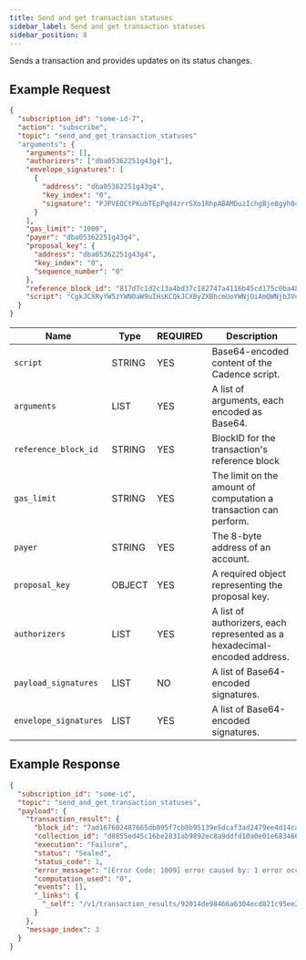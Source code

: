 ```yaml
---
title: Send and get transaction statuses
sidebar_label: Send and get transaction statuses
sidebar_position: 8
---
```


Sends a transaction and provides updates on its status changes.

## Example Request

```json
{
  "subscription_id": "some-id-7",
  "action": "subscribe",  
  "topic": "send_and_get_transaction_statuses"
  "arguments": {
    "arguments": [],
    "authorizers": ["dba05362251g43g4"],
    "envelope_signatures": [
      {
        "address": "dba05362251g43g4",
        "key_index": "0",
        "signature": "PJPVEOCtPKubTEpPqd4zrrSXo1RhpABAMDuzIchgBje8gyh04XuWY4f/tu+c0llDhOU/5sQBokeOTdygaS6eTQ=="
      }
    ],
    "gas_limit": "1000",
    "payer": "dba05362251g43g4",
    "proposal_key": {
      "address": "dba05362251g43g4",
      "key_index": "0",
      "sequence_number": "0"
    },
    "reference_block_id": "817d7c1d2c13a4bd37c182747a4116b45cd175c0ba4878071c33f0f278b37dd7",
    "script": "CgkJCXRyYW5zYWN0aW9uIHsKCQkJCXByZXBhcmUoYWNjOiAmQWNjb3VudCkge30KCQkJCWV4ZWN1dGUgewoJCQkJCWxvZygidGVzdCIpCgkJCQl9CgkJCX0KCQk="
  }
}
```  

| Name                  | Type   | REQUIRED | Description                                                               |
| --------------------- | ------ | -------- | ------------------------------------------------------------------------- |
| `script`              | STRING | YES      | Base64-encoded content of the Cadence script.                             |
| `arguments`           | LIST   | YES      | A list of arguments, each encoded as Base64.                              |
| `reference_block_id`  | STRING | YES      | BlockID for the transaction's reference block |
| `gas_limit`           | STRING | YES      | The limit on the amount of computation a transaction can perform.         |
| `payer`               | STRING | YES      | The 8-byte address of an account.                                         |
| `proposal_key`        | OBJECT | YES      | A required object representing the proposal key.                          |
| `authorizers`         | LIST   | YES      | A list of authorizers, each represented as a hexadecimal-encoded address. |
| `payload_signatures`  | LIST   | NO       | A list of Base64-encoded signatures.                                      |
| `envelope_signatures` | LIST   | YES      | A list of Base64-encoded signatures.                                      |

## Example Response

```json
{
  "subscription_id": "some-id",
  "topic": "send_and_get_transaction_statuses",
  "payload": {
    "transaction_result": {
      "block_id": "7ad167602487665db095f7cb0b95139e5dcaf3ad2479ee4d14cade35b7d4bbdc",
      "collection_id": "d0855ed45c16be2831ab9892ec8a9ddfd10a0e01e683466971cfd87c759bf7d1",
      "execution": "Failure",
      "status": "Sealed",
      "status_code": 1,
      "error_message": "[Error Code: 1009] error caused by: 1 error occurred:\n\t* transaction verification failed: [Error Code: 1006] invalid proposal key: public key 0 on account dba05362251g43g4 does not have a valid signature: [Error Code: 1009] invalid envelope key: public key 0 on account dba05362251g43g4 does not have a valid signature: signature is not valid\n\n",
      "computation_used": "0",
      "events": [],
      "_links": {
        "_self": "/v1/transaction_results/92014de98466a6304ecd821c95ee2612e248c22419d243e6e3ff4d138dffde04"
      }
    },
    "message_index": 3
  }
}
```